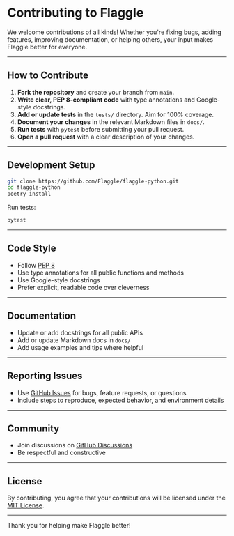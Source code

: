 # Contributing to Flaggle

We welcome contributions of all kinds! Whether you're fixing bugs, adding features, improving documentation, or helping others, your input makes Flaggle better for everyone.

---

## How to Contribute

1. **Fork the repository** and create your branch from `main`.
2. **Write clear, PEP 8-compliant code** with type annotations and Google-style docstrings.
3. **Add or update tests** in the `tests/` directory. Aim for 100% coverage.
4. **Document your changes** in the relevant Markdown files in `docs/`.
5. **Run tests** with `pytest` before submitting your pull request.
6. **Open a pull request** with a clear description of your changes.

---

## Development Setup

```bash
git clone https://github.com/Flaggle/flaggle-python.git
cd flaggle-python
poetry install
```

Run tests:
```bash
pytest
```

---

## Code Style
- Follow [PEP 8](https://peps.python.org/pep-0008/)
- Use type annotations for all public functions and methods
- Use Google-style docstrings
- Prefer explicit, readable code over cleverness

---

## Documentation
- Update or add docstrings for all public APIs
- Add or update Markdown docs in `docs/`
- Add usage examples and tips where helpful

---

## Reporting Issues
- Use [GitHub Issues](https://github.com/Flaggle/flaggle-python/issues) for bugs, feature requests, or questions
- Include steps to reproduce, expected behavior, and environment details

---

## Community
- Join discussions on [GitHub Discussions](https://github.com/Flaggle/flaggle-python/discussions)
- Be respectful and constructive

---

## License
By contributing, you agree that your contributions will be licensed under the [MIT License](../LICENSE).

---

Thank you for helping make Flaggle better!
